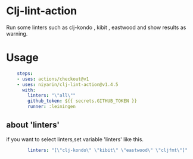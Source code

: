 # Clj-lint-action

Run some linters such as clj-kondo , kibit , eastwood and show results as warning.

# Usage


```yaml
    steps:
    - uses: actions/checkout@v1
    - uses: niyarin/clj-lint-action@v1.4.5
      with:
        linters: "\"all\""
        github_token: ${{ secrets.GITHUB_TOKEN }}
        runner: :leiningen
```

## about 'linters'

if you want to select linters,set variable 'linters' like this.

```yaml
        linters: "[\"clj-kondo\" \"kibit\" \"eastwood\" \"cljfmt\"]"
```
